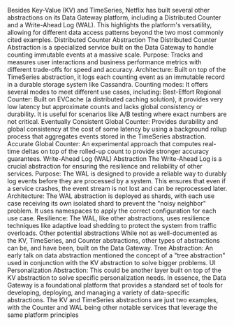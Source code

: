 Besides Key-Value (KV) and TimeSeries, Netflix has built several other abstractions on its Data Gateway platform, including a Distributed Counter and a Write-Ahead Log (WAL). This highlights the platform's versatility, allowing for different data access patterns beyond the two most commonly cited examples. 
Distributed Counter Abstraction
The Distributed Counter Abstraction is a specialized service built on the Data Gateway to handle counting immutable events at a massive scale. 
Purpose: Tracks and measures user interactions and business performance metrics with different trade-offs for speed and accuracy.
Architecture: Built on top of the TimeSeries abstraction, it logs each counting event as an immutable record in a durable storage system like Cassandra.
Counting modes: It offers several modes to meet different use cases, including:
Best-Effort Regional Counter: Built on EVCache (a distributed caching solution), it provides very low latency but approximate counts and lacks global consistency or durability. It is useful for scenarios like A/B testing where exact numbers are not critical.
Eventually Consistent Global Counter: Provides durability and global consistency at the cost of some latency by using a background rollup process that aggregates events stored in the TimeSeries abstraction.
Accurate Global Counter: An experimental approach that computes real-time deltas on top of the rolled-up count to provide stronger accuracy guarantees. 
Write-Ahead Log (WAL) Abstraction
The Write-Ahead Log is a crucial abstraction for ensuring the resilience and reliability of other services. 
Purpose: The WAL is designed to provide a reliable way to durably log events before they are processed by a system. This ensures that even if a service crashes, the event stream is not lost and can be reprocessed later.
Architecture: The WAL abstraction is deployed as shards, with each use case receiving its own isolated shard to prevent the "noisy neighbor" problem. It uses namespaces to apply the correct configuration for each use case.
Resilience: The WAL, like other abstractions, uses resilience techniques like adaptive load shedding to protect the system from traffic overloads. 
Other potential abstractions
While not as well-documented as the KV, TimeSeries, and Counter abstractions, other types of abstractions can be, and have been, built on the Data Gateway. 
Tree Abstraction: An early talk on data abstraction mentioned the concept of a "tree abstraction" used in conjunction with the KV abstraction to solve bigger problems.
UI Personalization Abstraction: This could be another layer built on top of the KV abstraction to solve specific personalization needs. 
In essence, the Data Gateway is a foundational platform that provides a standard set of tools for developing, deploying, and managing a variety of data-specific abstractions. The KV and TimeSeries abstractions are just two examples, with the Counter and WAL being other notable services that leverage the same platform principles
